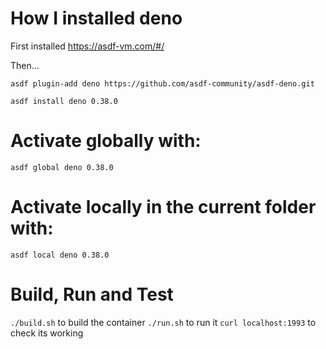 # How I installed deno

First installed https://asdf-vm.com/#/

Then...

`asdf plugin-add deno https://github.com/asdf-community/asdf-deno.git`

`asdf install deno 0.38.0`

# Activate globally with:
`asdf global deno 0.38.0`

# Activate locally in the current folder with:
`asdf local deno 0.38.0`

# Build, Run and Test
`./build.sh` to build the container
`./run.sh` to run it
`curl localhost:1993` to check its working
